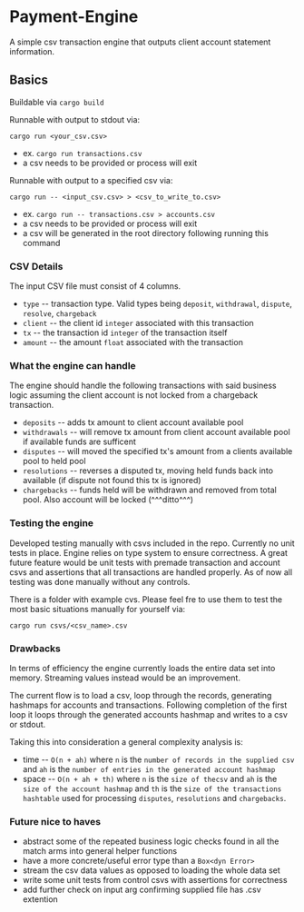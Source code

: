 # Payment-Engine
A simple csv transaction engine that outputs client account statement information.

## Basics
Buildable via `cargo build`

Runnable with output to stdout via:
    
    cargo run <your_csv.csv>

* ex. `cargo run transactions.csv`
* a csv needs to be provided or process will exit

Runnable with output to a specified csv via:

    cargo run -- <input_csv.csv> > <csv_to_write_to.csv>

* ex. `cargo run -- transactions.csv > accounts.csv`
* a csv needs to be provided or process will exit
* a csv will be generated in the root directory following running this command


### CSV Details
The input CSV file must consist of 4 columns.

* `type` -- transaction type. Valid types being `deposit`, `withdrawal`, `dispute`, `resolve`, `chargeback`
* `client` -- the client id `integer` associated with this transaction
* `tx` -- the transaction id `integer` of the transaction itself 
* `amount` -- the amount `float` associated with the transaction


### What the engine can handle
The engine should handle the following transactions with said business logic assuming the client account is not locked from a chargeback transaction.
* `deposits` -- adds tx amount to client account available pool
* `withdrawals` -- will remove tx amount from client account available pool if available funds are sufficent
* `disputes` -- will moved the specified tx's amount from a clients available pool to held pool 
* `resolutions` -- reverses a disputed tx, moving held funds back into available (if dispute not found this tx is ignored)
* `chargebacks` -- funds held will be withdrawn and removed from total pool. Also account will be locked (^^^ditto^^^)

### Testing the engine
Developed testing manually with csvs included in the repo. Currently no unit tests in place. Engine relies on type system to ensure correctness. A great future feature would be unit tests with premade transaction and account csvs and assertions that all transactions are handled properly. As of now all testing was done manually without any controls.

There is a folder with example cvs. Please feel fre to use them to test the most basic situations manually for yourself via:

    cargo run csvs/<csv_name>.csv

### Drawbacks
In terms of efficiency the engine currently loads the entire data set into memory. Streaming values instead would be an improvement.

The current flow is to load a csv, loop through the records, generating hashmaps for accounts and transactions. Following completion of the first loop it loops through the generated accounts hashmap and writes to a csv or stdout.

Taking this into consideration a general complexity analysis is:
* time -- `O(n + ah)` where `n` is the `number of records in the supplied csv` and `ah` is the `number of entries in the generated account hashmap`
* space -- `O(n + ah + th)` where `n` is the `size of thecsv` and `ah` is the `size of the account hashmap` and `th` is the `size of the transactions hashtable` used for processing `disputes`, `resolutions` and `chargebacks`.

### Future nice to haves
* abstract some of the repeated business logic checks found in all the match arms into general helper functions
* have a more concrete/useful error type than a `Box<dyn Error>`
* stream the csv data values as opposed to loading the whole data set
* write some unit tests from control csvs with assertions for correctness
* add further check on input arg confirming supplied file has .csv extention
